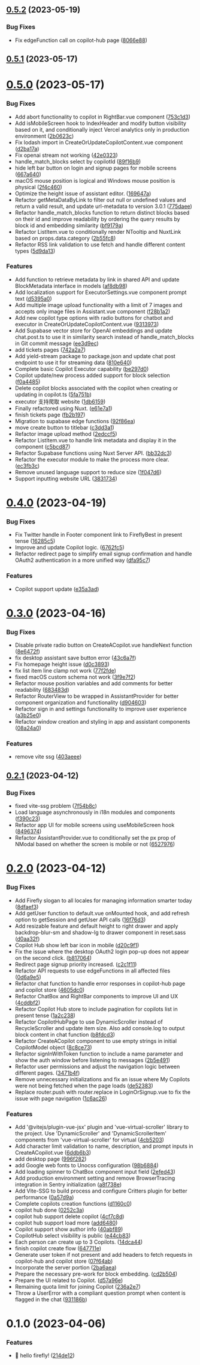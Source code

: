 

## [0.5.2](https://github.com/chenyueban/firefly/compare/v0.5.1...v0.5.2) (2023-05-19)


### Bug Fixes

* Fix edgeFunction call on copilot-hub page ([8066e88](https://github.com/chenyueban/firefly/commit/8066e88686cdc3d3b76844d030a99399faeb51e8))

## [0.5.1](https://github.com/chenyueban/firefly/compare/v0.5.0...v0.5.1) (2023-05-17)

# [0.5.0](https://github.com/chenyueban/firefly/compare/v0.4.0...v0.5.0) (2023-05-17)


### Bug Fixes

* Add abort functionality to copilot in RightBar.vue component ([753c1d3](https://github.com/chenyueban/firefly/commit/753c1d37f46b42e7e2d07b677c4e39a4a1a4214a))
* Add isMobileScreen hook to IndexHeader and modify button visibility based on it, and conditionally inject Vercel analytics only in production environment ([2b0623c](https://github.com/chenyueban/firefly/commit/2b0623c00198efb59357e89e933a51712cb844cf))
* Fix lodash import in CreateOrUpdateCopilotContent.vue component ([d2ba17a](https://github.com/chenyueban/firefly/commit/d2ba17aa3cb65d17557f70793edbb1b2ba54330f))
* Fix openai stream not working ([42e0323](https://github.com/chenyueban/firefly/commit/42e03237131deabc4a7a481ef0cc3d8e128760fd))
* handle_match_blocks select by copilotId ([89f16b9](https://github.com/chenyueban/firefly/commit/89f16b9c0d0ac69ed578f267f6885a2dbf05796b))
* hide left bar button on login and signup pages for mobile screens ([667a640](https://github.com/chenyueban/firefly/commit/667a6401566e57ce5de4ede77a3bf138c1cdd0d4))
* macOS mouse position is logical and Windows mouse position is physical ([2f4c460](https://github.com/chenyueban/firefly/commit/2f4c460af2e75104d05edeb539269a70fa51e196))
* Optimize the height issue of assistant editor. ([169647a](https://github.com/chenyueban/firefly/commit/169647ab0c7929f0d79e51c1ef924fa8b40c1d68))
* Refactor getMetaDataByLink to filter out null or undefined values and return a valid result, and update url-metadata to version 3.0.1 ([775daee](https://github.com/chenyueban/firefly/commit/775daee4405111c2e523ba1880906703fa6e1282))
* Refactor handle_match_blocks function to return distinct blocks based on their id and improve readability by ordering the query results by block id and embedding similarity ([bf9179a](https://github.com/chenyueban/firefly/commit/bf9179aa2fa7ef02c03c0c2cf6bf5f010815caeb))
* Refactor ListItem.vue to conditionally render NTooltip and NuxtLink based on props.data.category ([2b55fc8](https://github.com/chenyueban/firefly/commit/2b55fc87f2e82c32ec8fe1abdf0686a4cc47808f))
* Refactor RSS link validation to use fetch and handle different content types ([5d9da13](https://github.com/chenyueban/firefly/commit/5d9da1333f27edcf51921bd62b55ce7d83220006))


### Features

* Add function to retrieve metadata by link in shared API and update BlockMetadata interface in models ([af8db98](https://github.com/chenyueban/firefly/commit/af8db98ec9fcb5def5328f8a3992e2ada56ad20c))
* Add localization support for ExecutorSettings.vue component prompt text ([d5395a0](https://github.com/chenyueban/firefly/commit/d5395a0c8fda27563544cd9eab178676fbba2e66))
* Add multiple image upload functionality with a limit of 7 images and accepts only image files in Assistant.vue component ([f28b1a2](https://github.com/chenyueban/firefly/commit/f28b1a277ce8cf989bbc2ff069a3b3c928d3f8fd))
* Add new copilot type options with radio buttons for chatbot and executor in CreateOrUpdateCopilotContent.vue ([9313973](https://github.com/chenyueban/firefly/commit/9313973a16be4998d5b98a018360cf2ee902c660))
* Add Supabase vector store for OpenAI embeddings and update chat.post.ts to use it in similarity search instead of handle_match_blocks in Git commit message ([ee3d9ec](https://github.com/chenyueban/firefly/commit/ee3d9ec35cb6a3204fe9831791ffdd349918e83e))
* add tickets pages ([742a2a7](https://github.com/chenyueban/firefly/commit/742a2a7855dff01b916be85670e82e89d04e59f6))
* Add yield-stream package to package.json and update chat post endpoint to use it for streaming data ([810e640](https://github.com/chenyueban/firefly/commit/810e640f4da610de2de5f4547cfab167b438d44b))
* Complete basic Copilot Executor capability ([be297d0](https://github.com/chenyueban/firefly/commit/be297d0b3f4e196dec9ab93da49a4019f6456f64))
* Copilot update/new process added support for block selection ([f0a4485](https://github.com/chenyueban/firefly/commit/f0a448505318a3d0ffee8c4a3af2692fb520d9c8))
* Delete copilot blocks associated with the copilot when creating or updating in copilot.ts ([5fa751b](https://github.com/chenyueban/firefly/commit/5fa751be9e74284088b4134dee0082ddb202295a))
* executor 支持爬取 website ([1db6159](https://github.com/chenyueban/firefly/commit/1db61595014a21133cb539e2419d29a8524026f4))
* Finally refactored using Nuxt. ([e61e7a1](https://github.com/chenyueban/firefly/commit/e61e7a1f151fbf05c8be4dc6a8006a943eea6f85))
* finish tickets page ([fb2b197](https://github.com/chenyueban/firefly/commit/fb2b1979888b90ee80bf6d1d12b16c04fda1d197))
* Migration to supabase edge functions ([92f86ea](https://github.com/chenyueban/firefly/commit/92f86ea81efa556218b184ea2b70c9a84bbb1bfc))
* move create button to titlebar ([c3dd3a1](https://github.com/chenyueban/firefly/commit/c3dd3a1b78748af2bc5cfe40c40cc7965502de10))
* Refactor image upload method ([2edccf5](https://github.com/chenyueban/firefly/commit/2edccf53588c180366f730e99852876400581556))
* Refactor ListItem.vue to handle link metadata and display it in the component ([c5bcd87](https://github.com/chenyueban/firefly/commit/c5bcd8771d540bf2c09974c24c54069af11b832e))
* Refactor Supabase functions using Nuxt Server API. ([bb32dc3](https://github.com/chenyueban/firefly/commit/bb32dc3287b56cc5b43446a7c0bd9dbc0bcace5d))
* Refactor the executor module to make the process more clear. ([ec3fb3c](https://github.com/chenyueban/firefly/commit/ec3fb3c45eb5e4fd9712bd0b1f95fa7317ac25a9))
* Remove unused language support to reduce size ([1f047d6](https://github.com/chenyueban/firefly/commit/1f047d6b8009d28ccd973605768803c596634315))
* Support inputting website URL ([3831734](https://github.com/chenyueban/firefly/commit/38317347f3f020258eed16ed85f070d12d9123a5))

# [0.4.0](https://github.com/chenyueban/firefly/compare/v0.3.0...v0.4.0) (2023-04-19)


### Bug Fixes

* Fix Twitter handle in Footer component link to FireflyBest in present tense ([16285c5](https://github.com/chenyueban/firefly/commit/16285c5f654be35e40586d0ae6d8140c922a8639))
* Improve and update Copilot logic. ([6762fc5](https://github.com/chenyueban/firefly/commit/6762fc5d11de90e9a4aac8e1569176e1268c32f5))
* Refactor redirect page to simplify email signup confirmation and handle OAuth2 authentication in a more unified way ([dfa95c7](https://github.com/chenyueban/firefly/commit/dfa95c7216bf20df7da1a205ac0d80c272cf6754))


### Features

* Copilot support update ([e35a3ad](https://github.com/chenyueban/firefly/commit/e35a3ad35f0f7e6c4edd7a967019747d718a3864))

# [0.3.0](https://github.com/chenyueban/firefly/compare/v0.2.1...v0.3.0) (2023-04-16)


### Bug Fixes

* Disable private radio button on CreateACopilot.vue handleNext function ([8e6472f](https://github.com/chenyueban/firefly/commit/8e6472ff069e347ee595e48726b29dc59fbfa4dc))
* fix desktop assistant save button error ([43c6a7f](https://github.com/chenyueban/firefly/commit/43c6a7fb19f36f25bf5104c66db0193e6b96faf3))
* Fix homepage height issue ([d0c3893](https://github.com/chenyueban/firefly/commit/d0c389314de512073e4572a119ea96b51d121ea0))
* fix list item line clamp not work ([77f2fde](https://github.com/chenyueban/firefly/commit/77f2fdee861b9c199480943b30237340fb6c7dcf))
* fixed macOS custom schema not work ([3f9e7f2](https://github.com/chenyueban/firefly/commit/3f9e7f239accf1dddedc4d8ac60177943b2896ae))
* Refactor mouse position variables and add comments for better readability ([683483d](https://github.com/chenyueban/firefly/commit/683483dfcac40bfe9c748ad220ab956044ebf021))
* Refactor RouterView to be wrapped in AssistantProvider for better component organization and functionality ([d904603](https://github.com/chenyueban/firefly/commit/d904603265733198565125ef593b010ea467f375))
* Refactor sign in and settings functionality to improve user experience ([a3b25e0](https://github.com/chenyueban/firefly/commit/a3b25e08b65de0ed502aa0c48b6f793157c506e2))
* Refactor window creation and styling in app and assistant components ([08a24a0](https://github.com/chenyueban/firefly/commit/08a24a0b3d6d73b745b7b8b0cc8a2239ee65e0e4))


### Features

* remove vite ssg ([403aeee](https://github.com/chenyueban/firefly/commit/403aeee5380e97f751b62aa643a06681e16b1d0d))

## [0.2.1](https://github.com/chenyueban/firefly/compare/v0.2.0...v0.2.1) (2023-04-12)


### Bug Fixes

* fixed vite-ssg problem ([7f54b8c](https://github.com/chenyueban/firefly/commit/7f54b8c2018ac8d0d9e7de0eafbe843bddf70876))
* Load language asynchronously in i18n modules and components ([f390c23](https://github.com/chenyueban/firefly/commit/f390c237e58b64654b2e584898ebca0b07d1f37d))
* Refactor app UI for mobile screens using useMobileScreen hook ([8496374](https://github.com/chenyueban/firefly/commit/849637471a927f276f5b4978936160d3b568956b))
* Refactor AssistantProvider.vue to conditionally set the px prop of NModal based on whether the screen is mobile or not ([6527976](https://github.com/chenyueban/firefly/commit/6527976edbc1b30574adf29f687a81af079772cb))

# [0.2.0](https://github.com/chenyueban/firefly/compare/v0.1.0...v0.2.0) (2023-04-12)


### Bug Fixes

* Add Firefly slogan to all locales for managing information smarter today ([8dfaef3](https://github.com/chenyueban/firefly/commit/8dfaef37a8f5a378badf26d9af897068c2cf3be8))
* Add getUser function to default.vue onMounted hook, and add refresh option to getSession and getUser API calls ([16f76d3](https://github.com/chenyueban/firefly/commit/16f76d3e6aef7af8d60c3a11f16b74858c60a96d))
* Add resizable feature and default height to right drawer and apply backdrop-blur-sm and shadow-lg to drawer component in reset.sass ([d0aa32f](https://github.com/chenyueban/firefly/commit/d0aa32ff284fab09940d78dbcaa2a1032ebaa6d1))
* Copilot Hub show left bar icon in mobile ([d20c9f1](https://github.com/chenyueban/firefly/commit/d20c9f1776fe9bbfa0fe61fd5af8a9851fb9689b))
* Fix the issue where the desktop OAuth2 login pop-up does not appear on the second click. ([b817064](https://github.com/chenyueban/firefly/commit/b817064033966a05ad05005df747f073f37fec3b))
* Redirect page signup priority increased. ([c2c1f11](https://github.com/chenyueban/firefly/commit/c2c1f116168ed510eacaba9d11c1f52b112087ae))
* Refactor API requests to use edgeFunctions in all affected files ([0d6a9e5](https://github.com/chenyueban/firefly/commit/0d6a9e5b7e8b444cc3102d4f3d116c14032a56b9))
* Refactor chat function to handle error responses in copilot-hub page and copilot store ([4605dc0](https://github.com/chenyueban/firefly/commit/4605dc003b1aed3ef7f41a0247341b31cc97d847))
* Refactor ChatBox and RightBar components to improve UI and UX ([4cddbf2](https://github.com/chenyueban/firefly/commit/4cddbf25f42800b8c2017d75f115724f3088ac96))
* Refactor Copilot Hub store to include pagination for copilots list in present tense ([1a2c238](https://github.com/chenyueban/firefly/commit/1a2c2389f2fda924a0dd6aaf041a392ebdebb3e7))
* Refactor CopilotHubPage to use DynamicScroller instead of RecycleScroller and update item size. Also add console.log to output block content in chat function ([b8fdcd3](https://github.com/chenyueban/firefly/commit/b8fdcd3058061a78ad78e8473ed4bb4c07890132))
* Refactor CreateACopilot component to use empty strings in initial CopilotModel object ([8c8ce73](https://github.com/chenyueban/firefly/commit/8c8ce739d076deb0dd320dcde02308208d4927ef))
* Refactor signInWithToken function to include a name parameter and show the auth window before listening to messages ([2b5e491](https://github.com/chenyueban/firefly/commit/2b5e491032a48814b56e27565780e0c23cc686ef))
* Refactor user permissions and adjust the navigation logic between different pages. ([3471b4f](https://github.com/chenyueban/firefly/commit/3471b4f23b99c51f60ecb119000316888d8e40b9))
* Remove unnecessary initializations and fix an issue where My Copilots were not being fetched when the page loads ([de52383](https://github.com/chenyueban/firefly/commit/de52383970407cc5c5182e716b2c74a970227ad1))
* Replace router.push with router.replace in LoginOrSignup.vue to fix the issue with page navigation ([1c6ac26](https://github.com/chenyueban/firefly/commit/1c6ac26127081ac07941f69fa7d3c13a43050390))


### Features

* Add '@vitejs/plugin-vue-jsx' plugin and 'vue-virtual-scroller' library to the project. Use 'DynamicScroller' and 'DynamicScrollerItem' components from 'vue-virtual-scroller' for virtual ([4cb5203](https://github.com/chenyueban/firefly/commit/4cb520316f1266182e2e2f9375d507999f5888cd))
* Add character limit validation to name, description, and prompt inputs in CreateACopilot.vue ([6ddb6b3](https://github.com/chenyueban/firefly/commit/6ddb6b3e09366b5bbf7e2020274dbdb5f2a8934c))
* add desktop page ([996f282](https://github.com/chenyueban/firefly/commit/996f28223af47e744f7d1fc7a00667b9531aa8a7))
* add Google web fonts to Unocss configuration ([98b6884](https://github.com/chenyueban/firefly/commit/98b6884b35f9a5ba55990a399b8e6166911ad8d7))
* Add loading spinner to ChatBox component input field ([2efed43](https://github.com/chenyueban/firefly/commit/2efed437a530a29681328995c0b6d9685583a1c7))
* Add production environment setting and remove BrowserTracing integration in Sentry initialization ([a8f738e](https://github.com/chenyueban/firefly/commit/a8f738e96f0c06b40a122b135aeddd19fced2a58))
* Add Vite-SSG to build process and configure Critters plugin for better performance ([0a57d9a](https://github.com/chenyueban/firefly/commit/0a57d9a89b24d138171f80680884918609087ca6))
* Complete copilots creation functions ([d1160c0](https://github.com/chenyueban/firefly/commit/d1160c06176468e1afc141143d7442c47f2a5fb6))
* copilot hub done ([0252c3a](https://github.com/chenyueban/firefly/commit/0252c3a514f656bcf6875ae3885b6517e318d596))
* copilot hub support delete copilot ([4cf7c8d](https://github.com/chenyueban/firefly/commit/4cf7c8dba1e09dfe07e93ee811df0d4cae40c8c2))
* copilot hub support load more ([add6480](https://github.com/chenyueban/firefly/commit/add6480936b4dddad82da7c6f79c7c030cb5becb))
* Copilot support show author info ([40abf89](https://github.com/chenyueban/firefly/commit/40abf89eb7ac4b4aa379a01e6c216c7d21d56e7e))
* CopilotHub select visibility is public ([e44cb83](https://github.com/chenyueban/firefly/commit/e44cb83afde53e76932e10c656d9c08193084986))
* Each person can create up to 3 Copilots. ([14dca44](https://github.com/chenyueban/firefly/commit/14dca443a8c06d616716f594e685d99af58bd498))
* finish copilot create flow ([647711e](https://github.com/chenyueban/firefly/commit/647711e9ae5c1c437e9034833b9a10e130e7ae5c))
* Generate user token if not present and add headers to fetch requests in copilot-hub and copilot store ([07f64ab](https://github.com/chenyueban/firefly/commit/07f64ab4aacd06157edea29c47541c2ad682f049))
* Incorporate the server portion ([2ba6aea](https://github.com/chenyueban/firefly/commit/2ba6aea9d7c5b17aecb5d7131147d5f282406671))
* Prepare the necessary pre-work for block embedding. ([cd2b504](https://github.com/chenyueban/firefly/commit/cd2b50440199a2173efbc6b7427bfee310f72e65))
* Prepare the UI related to Copilot. ([d57a96e](https://github.com/chenyueban/firefly/commit/d57a96ea884425b87eda5a9d2f17023846f6ee85))
* Remaining quota limit for joining Copilot ([236a2e7](https://github.com/chenyueban/firefly/commit/236a2e75a5c849805199fbe2e77b87a6f9f1abd6))
* Throw a UserError with a compliant question prompt when content is flagged in the chat ([931186b](https://github.com/chenyueban/firefly/commit/931186bb41e5a48b2136c67abb3b328e754516b4))

# 0.1.0 (2023-04-06)


### Features

* :tada: hello firefly! ([214de12](https://github.com/chenyueban/firefly/commit/214de1229709f3dd3d09f0e96465b1ee206f13f0))